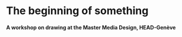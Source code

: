 <h1>The beginning of something</h1>
<h4>A workshop on drawing at the Master Media Design, HEAD-Genève</h4>
